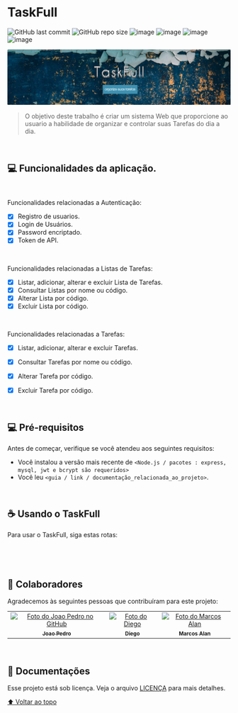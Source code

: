 # TaskFull


![GitHub last commit](https://img.shields.io/github/last-commit/papaganesha/TaskFull?style=for-the-badge)
![GitHub repo size](https://img.shields.io/github/repo-size/papaganesha/TaskFull?style=for-the-badge)
![image](https://img.shields.io/badge/JavaScript-323330?style=for-the-badge&logo=javascript&logoColor=F7DF1E)
![image](https://img.shields.io/badge/Node.js-43853D?style=for-the-badge&logo=node.js&logoColor=white)
![image](https://img.shields.io/badge/Express.js-404D59?style=for-the-badge)
![image](https://img.shields.io/badge/MySQL-00000F?style=for-the-badge&logo=mysql&logoColor=white)





<img src="banner_readme.PNG" alt="Banner Taskfull">

> O objetivo deste trabalho é criar um sistema Web que proporcione ao usuario a habilidade de organizar e controlar suas Tarefas do dia a dia.

<br>

## 💻 Funcionalidades da aplicação.

<br>

Funcionalidades relacionadas a Autenticação:
- [x] Registro de usuarios.
- [x] Login de Usuários.
- [x] Password encriptado.
- [x] Token de API. 

<br>

Funcionalidades relacionadas a Listas de Tarefas:
- [x] Listar, adicionar, alterar e excluir Lista de Tarefas.
- [x] Consultar Listas por nome ou código.
- [x] Alterar Lista por código.
- [x] Excluir Lista por código. 

<br>

Funcionalidades relacionadas a Tarefas:
- [x] Listar, adicionar, alterar e excluir Tarefas.
- [x] Consultar Tarefas por nome ou código.
- [x] Alterar Tarefa por código.
- [x] Excluir Tarefa por código. 


<br>

## 💻 Pré-requisitos

Antes de começar, verifique se você atendeu aos seguintes requisitos:
* Você instalou a versão mais recente de `<Node.js / pacotes : express, mysql, jwt e bcrypt são requeridos>`
* Você leu `<guia / link / documentação_relacionada_ao_projeto>`.

<br>

## ☕ Usando o TaskFull

Para usar o TaskFull, siga estas rotas:

```

```



<br>

<!---## 📫 Contribuindo para TaskFull
Se o seu README for longo ou se você tiver algum processo ou etapas específicas que deseja que os contribuidores sigam, considere a criação de um arquivo CONTRIBUTING.md separado
Para contribuir com <nome_do_projeto>, siga estas etapas:

1. Bifurque este repositório.
2. Crie um branch: `git checkout -b <nome_branch>`.
3. Faça suas alterações e confirme-as: `git commit -m '<mensagem_commit>'`
4. Envie para o branch original: `git push origin <nome_do_projeto> / <local>`
5. Crie a solicitação de pull.

Como alternativa, consulte a documentação do GitHub em [como criar uma solicitação pull](https://help.github.com/en/github/collaborating-with-issues-and-pull-requests/creating-a-pull-request).--->


<br>

## 🤝 Colaboradores

Agradecemos às seguintes pessoas que contribuíram para este projeto:

<table>
  <tr>
    <td align="center">
      <a href="#">
        <img src="https://avatars.githubusercontent.com/u/32704567?v=4" width="100px;" alt="Foto do Joao Pedro no GitHub"/><br>
        <sub>
          <b>Joao Pedro</b>
        </sub>
      </a>
    </td>
    <td align="center">
      <a href="#">
        <img src="https://avatars.githubusercontent.com/u/23509904?v=4" width="100px;" alt="Foto do Diego"/><br>
        <sub>
          <b>Diego</b>
        </sub>
      </a>
    </td>
    <td align="center">
      <a href="#">
        <img src="https://avatars3.githubusercontent.com/u/31936044" width="100px;" alt="Foto do Marcos Alan"/><br>
        <sub>
          <b>Marcos Alan</b>
        </sub>
      </a>
    </td>
  </tr>
</table>



<br>

## 📝 Documentações

Esse projeto está sob licença. Veja o arquivo [LICENÇA](LICENSE.md) para mais detalhes.

[⬆ Voltar ao topo](#nome-do-projeto)<br>
